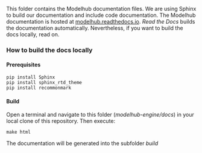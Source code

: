This folder contains the Modelhub documentation files. We are using Sphinx to build our documentation and include code documentation. The Modelhub documentation is hosted at [modelhub.readthedocs.io](http://modelhub.readthedocs.io). _Read the Docs_ builds the documentation automatically. Nevertheless, if you want to build the docs locally, read on.

### How to build the docs locally

#### Prerequisites
```
pip install Sphinx
pip install sphinx_rtd_theme
pip install recommonmark
```

#### Build
Open a terminal and navigate to this folder (_modelhub-engine/docs_) in your local clone of this repository. Then execute:
```
make html
```
The documentation will be generated into the subfolder _build_
